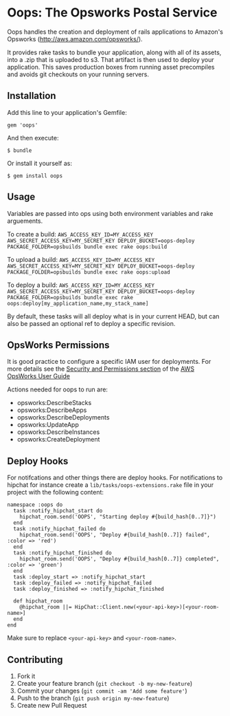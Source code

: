 # Oops: The Opsworks Postal Service

Oops handles the creation and deployment of rails applications to Amazon's Opsworks (http://aws.amazon.com/opsworks/).

It provides rake tasks to bundle your application, along with all of its assets, into a .zip that is uploaded to s3. That artifact is then used to deploy your application. This saves production boxes from running asset precompiles and avoids git checkouts on your running servers.

## Installation

Add this line to your application's Gemfile:

    gem 'oops'

And then execute:

    $ bundle

Or install it yourself as:

    $ gem install oops

## Usage

Variables are passed into ops using both environment variables and rake arguements.

To create a build:
    ```
    AWS_ACCESS_KEY_ID=MY_ACCESS_KEY AWS_SECRET_ACCESS_KEY=MY_SECRET_KEY DEPLOY_BUCKET=oops-deploy PACKAGE_FOLDER=opsbuilds bundle exec rake oops:build
    ```

To upload a build:
    ```
    AWS_ACCESS_KEY_ID=MY_ACCESS_KEY AWS_SECRET_ACCESS_KEY=MY_SECRET_KEY DEPLOY_BUCKET=oops-deploy PACKAGE_FOLDER=opsbuilds bundle exec rake oops:upload
    ```

To deploy a build:
    ```
    AWS_ACCESS_KEY_ID=MY_ACCESS_KEY AWS_SECRET_ACCESS_KEY=MY_SECRET_KEY DEPLOY_BUCKET=oops-deploy PACKAGE_FOLDER=opsbuilds bundle exec rake oops:deploy[my_application_name,my_stack_name]
    ```

By default, these tasks will all deploy what is in your current HEAD, but can also be passed an optional ref to deploy a specific revision.

## OpsWorks Permissions

It is good practice to configure a specific IAM user for deployments. For more details see the [Security and Permissions section](http://docs.aws.amazon.com/opsworks/latest/userguide/workingsecurity.html) of the [AWS OpsWorks User Guide](http://docs.aws.amazon.com/opsworks/latest/userguide/welcome.html)

Actions needed for oops to run are:

* opsworks:DescribeStacks
* opsworks:DescribeApps
* opsworks:DescribeDeployments
* opsworks:UpdateApp
* opsworks:DescribeInstances
* opsworks:CreateDeployment

## Deploy Hooks

For notifcations and other things there are deploy hooks. For notifications to hipchat for instance create a `lib/tasks/oops-extensions.rake` file in your project with the following content:

```
namespace :oops do
  task :notify_hipchat_start do
    hipchat_room.send('OOPS', "Starting deploy #{build_hash[0..7]}")
  end
  task :notify_hipchat_failed do
    hipchat_room.send('OOPS', "Deploy #{build_hash[0..7]} failed", :color => 'red')
  end
  task :notify_hipchat_finished do
    hipchat_room.send('OOPS', "Deploy #{build_hash[0..7]} completed", :color => 'green')
  end
  task :deploy_start => :notify_hipchat_start
  task :deploy_failed => :notify_hipchat_failed
  task :deploy_finished => :notify_hipchat_finished

  def hipchat_room
    @hipchat_room ||= HipChat::Client.new(<your-api-key>)[<your-room-name>]
  end
end
```

Make sure to replace `<your-api-key>` and `<your-room-name>`.

## Contributing

1. Fork it
2. Create your feature branch (`git checkout -b my-new-feature`)
3. Commit your changes (`git commit -am 'Add some feature'`)
4. Push to the branch (`git push origin my-new-feature`)
5. Create new Pull Request
